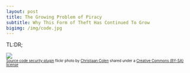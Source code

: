 ```yaml
---
layout: post
title: The Growing Problem of Piracy
subtitle: Why This Form of Theft Has Continued To Grow
bigimg: /img/code.jpg
---
```


TL:DR;

<small> <a title="Source code security plugin" href="https://flickr.com/photos/christiaancolen/20013034763"><img src="https://farm6.static.flickr.com/5623/20013034763_6698363be7.jpg" /></a><br /><small><a title="Source code security plugin" href="https://flickr.com/photos/christiaancolen/20013034763">Source code security plugin</a> flickr photo by <a href="https://flickr.com/people/christiaancolen">Christiaan Colen</a> shared under a <a href="https://creativecommons.org/licenses/by-sa/2.0/">Creative Commons (BY-SA) license</a> </small>
